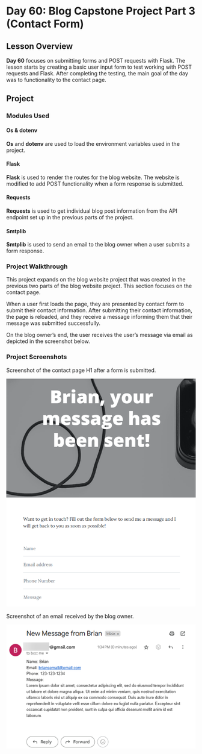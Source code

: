 # Day 60: Blog Capstone Project Part 3 (Contact Form)
## Lesson Overview
**Day 60** focuses on submitting forms and POST requests with Flask. The lesson starts by creating a basic user input form to test working with POST requests and Flask. After completing the testing, the main goal of the day was to functionality to the contact page.
## Project
### Modules Used
#### Os & dotenv
**Os** and **dotenv** are used to load the environment variables used in the project.
#### Flask
**Flask** is used to render the routes for the blog website. The website is modified to add POST functionality when a form response is submitted.
#### Requests
**Requests** is used to get individual blog post information from the API endpoint set up in the previous parts of the project.
#### Smtplib
**Smtplib** is used to send an email to the blog owner when a user submits a form response.
### Project Walkthrough
This project expands on the blog website project that was created in the previous two parts of the blog website project. This section focuses on the contact page. 

When a user first loads the page, they are presented by contact form to submit their contact information. After submitting their contact information, the page is reloaded, and they receive a message informing them that their message was submitted successfully.

On the blog owner’s end, the user receives the user’s message via email as depicted in the screenshot below.
### Project Screenshots
Screenshot of the contact page H1 after a form is submitted.

![Updated contact page H1 screenshot](../Images/Day60-SuccessfulSubmission.png)

Screenshot of an email received by the blog owner.

![Email screenshot](../Images/Day60-DeliveredEmail.png)

